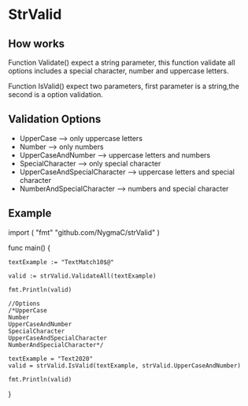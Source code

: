 # StrValid

## How works

Function Validate() expect a string parameter, this function validate all options
includes a special character, number and uppercase letters.

Function IsValid() expect two parameters, first parameter is a string,the second
is a option validation.

## Validation Options

- UpperCase                    --> only uppercase letters
- Number                       --> only numbers
- UpperCaseAndNumber           --> uppercase letters and numbers
- SpecialCharacter             --> only special character
- UpperCaseAndSpecialCharacter --> uppercase letters and special character
- NumberAndSpecialCharacter    --> numbers and special character

## Example
import (
	"fmt"
	"github.com/NygmaC/strValid"
)

func main() {

	textExample := "TextMatch10$@"

	valid := strValid.ValidateAll(textExample)

	fmt.Println(valid)
	
	//Options
	/*UpperCase
	Number
	UpperCaseAndNumber
	SpecialCharacter
	UpperCaseAndSpecialCharacter
	NumberAndSpecialCharacter*/

	textExample = "Text2020"
	valid = strValid.IsValid(textExample, strValid.UpperCaseAndNumber)

	fmt.Println(valid)
}



